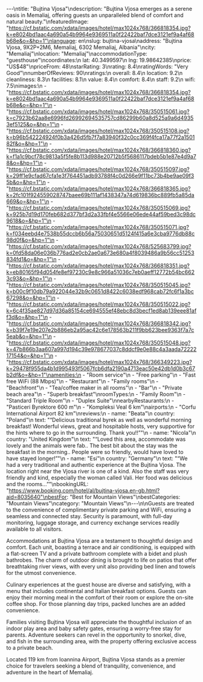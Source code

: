 ---\ntitle: "Bujtina Vjosa"\ndescription: "Bujtina Vjosa emerges as a serene oasis in Memaliaj, offering guests an unparalleled blend of comfort and natural beauty."\nfeaturedImage: "https://cf.bstatic.com/xdata/images/hotel/max1024x768/366818354.jpg?k=e8024bd1aac4a690a54b9964e9369511a0f22422baf7dce3121ef9a4af68b68e&o=&hp=1"\nlanguage: en\nslug: bujtina-vjosa\naddress: "Bujtina Vjosa, 9X2P+2M6, Memaliaj, 6302 Memaliaj, Albania"\ncity: "Memaliaj"\nlocation: "Memaliaj"\naccommodationType: "guesthouse"\ncoordinates:\n  lat: 40.3499597\n  lng: 19.98642385\nprice: "US$48"\npriceFrom: 48\nstarRating: 3\nrating: 8.4\nratingWords: "Very Good"\nnumberOfReviews: 90\nratings:\n  overall: 8.4\n  location: 9.2\n  cleanliness: 8.3\n  facilities: 8.1\n  value: 8.4\n  comfort: 8.4\n  staff: 9.2\n  wifi: 7.5\nimages:\n  - "https://cf.bstatic.com/xdata/images/hotel/max1024x768/366818354.jpg?k=e8024bd1aac4a690a54b9964e9369511a0f22422baf7dce3121ef9a4af68b68e&o=&hp=1"\n  - "https://cf.bstatic.com/xdata/images/hotel/max1024x768/350515061.jpg?k=c7923b62aa8e6996fd26992694535757cd86299b60a8d525a9a6d49353ef5125&o=&hp=1"\n  - "https://cf.bstatic.com/xdata/images/hotel/max1024x768/350515108.jpg?k=b96b542224924f0b3a426d5fb7f7a83940f32c0cc369f4fca17a77f2a150182f&o=&hp=1"\n  - "https://cf.bstatic.com/xdata/images/hotel/max1024x768/366818360.jpg?k=f1a1c9bcf78c9813a5f5fe8b113d988e20712b5f5686117bdeb5b1e87e4d9a78&o=&hp=1"\n  - "https://cf.bstatic.com/xdata/images/hotel/max1024x768/350515097.jpg?k=29ff1e9cfad67cfa1e3f764451adb93788f4c0d266e9f11bc73b4be9ae09f35b&o=&hp=1"\n  - "https://cf.bstatic.com/xdata/images/hotel/max1024x768/366818365.jpg?k=2fc101f924559028747baee69b111af1438347a74d619836bc889fb5a85da669&o=&hp=1"\n  - "https://cf.bstatic.com/xdata/images/hotel/max1024x768/350515069.jpg?k=925b7d19d170feb682d377bf3d2a33fbf4e5566e06ede44af59bed3c98dc9618&o=&hp=1"\n  - "https://cf.bstatic.com/xdata/images/hotel/max1024x768/350515071.jpg?k=f034eebd4e7538b55dccb6b56a75030651d5124f415a6e3cba9776db88c98d0f&o=&hp=1"\n  - "https://cf.bstatic.com/xdata/images/hotel/max1024x768/525683799.jpg?k=0fd58da06e036b776ad2e0cb2ae0a673e680a4f8039486a9b56cc51253834fd1&o=&hp=1"\n  - "https://cf.bstatic.com/xdata/images/hotel/max1024x768/366818351.jpg?k=eb80165f94d054fe8ef97230c9e8c966a51036c7eb0aeff12772b54bc6623c93&o=&hp=1"\n  - "https://cf.bstatic.com/xdata/images/hotel/max1024x768/350515045.jpg?k=b00c9f10db79a922044e32b9c0651d8422c6038edf968cab72fc6f1a3bc67298&o=&hp=1"\n  - "https://cf.bstatic.com/xdata/images/hotel/max1024x768/350515022.jpg?k=6c4f35ae827d97d36a85154ce694555ef48ebc8d3becf1ed8ab139eee81aff3d&o=&hp=1"\n  - "https://cf.bstatic.com/xdata/images/hotel/max1024x768/366818342.jpg?k=b39f7e19e207e2b886eb2a95ac42c6e178563b211f9bb623bee9363f7a7c5eab&o=&hp=1"\n  - "https://cf.bstatic.com/xdata/images/hotel/max1024x768/350515048.jpg?k=47b866b3aa607a997d194c39e978677037c8ddcf9e0e88c4a3aada7222217154&o=&hp=1"\n  - "https://cf.bstatic.com/xdata/images/hotel/max1024x768/366349223.jpg?k=29478f955da4b1d995493f5067fcb6dfa2190a4713eac50e42db1d0b3c67b2df&o=&hp=1"\namenities:\n  - "Room service"\n  - "Free parking"\n  - "Fast free WiFi (88 Mbps)"\n  - "Restaurant"\n  - "Family rooms"\n  - "Beachfront"\n  - "Tea/coffee maker in all rooms"\n  - "Bar"\n  - "Private beach area"\n  - "Superb breakfast"\nroomTypes:\n  - "Family Room"\n  - "Standard Triple Room"\n  - "Duplex Suite"\nnearbyRestaurants:\n  - "Pasticeri Byrektore 600 m"\n  - "Kompleksi Veal 6 km"\nairports:\n  - "Corfu International Airport 82 km"\nreviews:\n  - name: "Beata"\n    country: "Poland"\n    text: "“Delicious traditional byrek as well as wonderful morning breakfast! Wonderful views, great and hospitable hosts, very supportive for the hints where to go in the surrounding. Thank you!!”"\n  - name: "Nicola"\n    country: "United Kingdom"\n    text: "“Loved this area, accommodate was lovely and the animals were fab.. The best bit about the stay was the breakfast in the morning.. People were so friendly, would have loved to have stayed longer!”"\n  - name: "Esi"\n    country: "Germany"\n    text: "“We had a very traditional and authentic experience at the Bujtina Vjosa. The location right near the Vjosa river is one of a kind. Also the staff was very friendly and kind, especially the woman called Vali. Her food was delicious and the rooms...”"\nbookingURL: "https://www.booking.com/hotel/al/bujtina-vjosa.en-gb.html?aid=8035640"\nbestFor: "Best for Mountain Views"\nbestCategories: "Mountain Views"\ncategory: "Mountain Views"\n---\n\nGuests are treated to the convenience of complimentary private parking and WiFi, ensuring a seamless and connected stay. Security is paramount, with full-day monitoring, luggage storage, and currency exchange services readily available to all visitors.

Accommodations at Bujtina Vjosa are a testament to thoughtful design and comfort. Each unit, boasting a terrace and air conditioning, is equipped with a flat-screen TV and a private bathroom complete with a bidet and plush bathrobes. The charm of outdoor dining is brought to life on patios that offer breathtaking river views, with every unit also providing bed linen and towels for the utmost convenience.

Culinary experiences at the guest house are diverse and satisfying, with a menu that includes continental and Italian breakfast options. Guests can enjoy their morning meal in the comfort of their room or explore the on-site coffee shop. For those planning day trips, packed lunches are an added convenience.

Families visiting Bujtina Vjosa will appreciate the thoughtful inclusion of an indoor play area and baby safety gates, ensuring a worry-free stay for parents. Adventure seekers can revel in the opportunity to snorkel, dive, and fish in the surrounding area, with the property offering exclusive access to a private beach.

Located 119 km from Ioannina Airport, Bujtina Vjosa stands as a premier choice for travelers seeking a blend of tranquility, convenience, and adventure in the heart of Memaliaj.